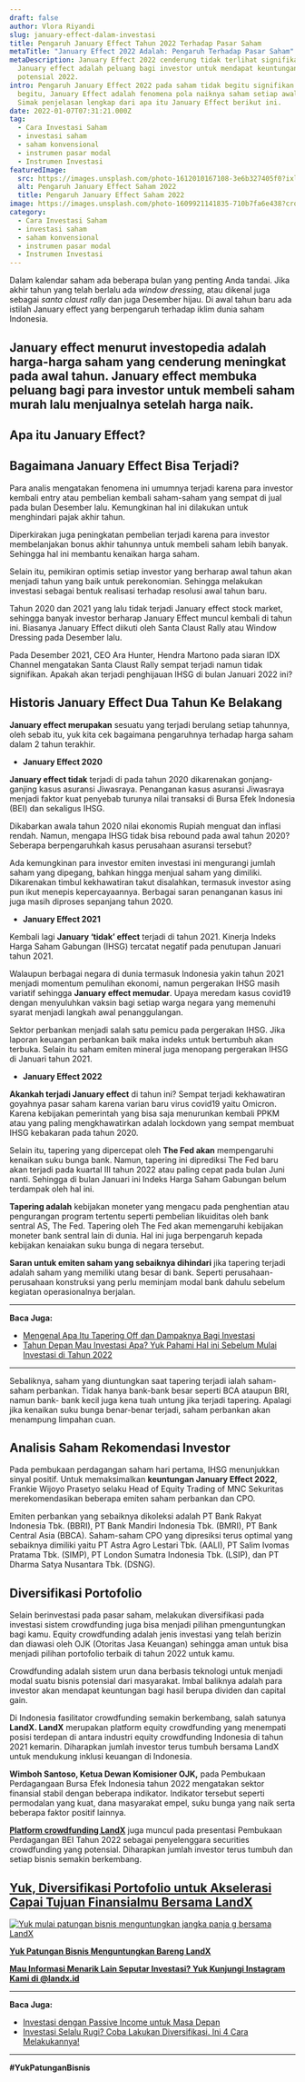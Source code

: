 ```yaml
---
draft: false
author: Vlora Riyandi
slug: january-effect-dalam-investasi
title: Pengaruh January Effect Tahun 2022 Terhadap Pasar Saham
metaTitle: "January Effect 2022 Adalah: Pengaruh Terhadap Pasar Saham"
metaDescription: January Effect 2022 cenderung tidak terlihat signifikan.
  January effect adalah peluang bagi investor untuk mendapat keuntungan saham
  potensial 2022.
intro: Pengaruh January Effect 2022 pada saham tidak begitu signifikan. Meski
  begitu, January Effect adalah fenomena pola naiknya saham setiap awal tahun.
  Simak penjelasan lengkap dari apa itu January Effect berikut ini.
date: 2022-01-07T07:31:21.000Z
tag:
  - Cara Investasi Saham
  - investasi saham
  - saham konvensional
  - instrumen pasar modal
  - Instrumen Investasi
featuredImage:
  src: https://images.unsplash.com/photo-1612010167108-3e6b327405f0?ixlib=rb-1.2.1&ixid=MnwxMjA3fDB8MHxwaG90by1wYWdlfHx8fGVufDB8fHx8&auto=format&fit=crop&w=870&q=80
  alt: Pengaruh January Effect Saham 2022
  title: Pengaruh January Effect Saham 2022
image: https://images.unsplash.com/photo-1609921141835-710b7fa6e438?crop=entropy&cs=tinysrgb&fit=max&fm=jpg&ixid=MnwxMTc3M3wwfDF8c2VhcmNofDZ8fGphbnVhcnklMjBlZmZlY3R8ZW58MHx8fHwxNjQxNTM5NjY4&ixlib=rb-1.2.1&q=80&w=1080
category:
  - Cara Investasi Saham
  - investasi saham
  - saham konvensional
  - instrumen pasar modal
  - Instrumen Investasi
---
```

Dalam kalendar saham ada beberapa bulan yang penting Anda tandai. Jika akhir tahun yang telah berlalu ada *window dressing*, atau dikenal juga sebagai *santa claust rally* dan juga Desember hijau. Di awal tahun baru ada istilah January effect yang berpengaruh terhadap iklim dunia saham Indonesia.

## **January effect** menurut investopedia adalah harga-harga saham yang cenderung meningkat pada awal tahun. January effect membuka peluang bagi para investor untuk membeli saham murah lalu menjualnya setelah harga naik.

## Apa itu January Effect?

## Bagaimana January Effect Bisa Terjadi?

Para analis mengatakan fenomena ini umumnya terjadi karena para investor kembali entry atau pembelian kembali saham-saham yang sempat di jual pada bulan Desember lalu. Kemungkinan hal ini dilakukan untuk menghindari pajak akhir tahun.

Diperkirakan juga peningkatan pembelian terjadi karena para investor membelanjakan bonus akhir tahunnya untuk membeli saham lebih banyak. Sehingga hal ini membantu kenaikan harga saham.

Selain itu, pemikiran optimis setiap investor yang berharap awal tahun akan menjadi tahun yang baik untuk perekonomian. Sehingga melakukan investasi sebagai bentuk realisasi terhadap resolusi awal tahun baru.

Tahun 2020 dan 2021 yang lalu tidak terjadi January effect stock market, sehingga banyak investor berharap January Effect muncul kembali di tahun ini. Biasanya January Effect diikuti oleh Santa Claust Rally atau Window Dressing pada Desember lalu.

Pada Desember 2021, CEO Ara Hunter, Hendra Martono pada siaran IDX Channel mengatakan Santa Claust Rally sempat terjadi namun tidak signifikan. Apakah akan terjadi penghijauan IHSG di bulan Januari 2022 ini?

## Historis January Effect Dua Tahun Ke Belakang

**January effect merupakan** sesuatu yang terjadi berulang setiap tahunnya, oleh sebab itu, yuk kita cek bagaimana pengaruhnya terhadap harga saham dalam 2 tahun terakhir.

* **January Effect 2020**

**January effect tidak** terjadi di pada tahun 2020 dikarenakan gonjang-ganjing kasus asuransi Jiwasraya. Penanganan kasus asuransi Jiwasraya menjadi faktor kuat penyebab turunya nilai transaksi di Bursa Efek Indonesia (BEI) dan sekaligus IHSG.

Dikabarkan awala tahun 2020 nilai ekonomis Rupiah menguat dan inflasi rendah. Namun, mengapa IHSG tidak bisa rebound pada awal tahun 2020? Seberapa berpengaruhkah kasus perusahaan asuransi tersebut?

Ada kemungkinan para investor emiten investasi ini mengurangi jumlah saham yang dipegang, bahkan hingga menjual saham yang dimiliki. Dikarenakan timbul kekhawatiran takut disalahkan, termasuk investor asing pun ikut menepis kepercayaannya. Berbagai saran penanganan kasus ini juga masih diproses sepanjang tahun 2020.

* **January Effect 2021**

Kembali lagi **January ‘tidak’ effect** terjadi di tahun 2021. Kinerja Indeks Harga Saham Gabungan (IHSG) tercatat negatif pada penutupan Januari tahun 2021.

Walaupun berbagai negara di dunia termasuk Indonesia yakin tahun 2021 menjadi momentum pemulihan ekonomi, namun pergerakan IHSG masih variatif sehingga **January effect memudar**. Upaya meredam kasus covid19 dengan menyuluhkan vaksin bagi setiap warga negara yang memenuhi syarat menjadi langkah awal penanggulangan.

Sektor perbankan menjadi salah satu pemicu pada pergerakan IHSG. Jika laporan keuangan perbankan baik maka indeks untuk bertumbuh akan terbuka. Selain itu saham emiten mineral juga menopang pergerakan IHSG di Januari tahun 2021.

* **January Effect 2022**

**Akankah terjadi January effect** di tahun ini? Sempat terjadi kekhawatiran goyahnya pasar saham karena varian baru virus covid19 yaitu Omicron. Karena kebijakan pemerintah yang bisa saja menurunkan kembali PPKM atau yang paling mengkhawatirkan adalah lockdown yang sempat membuat IHSG kebakaran pada tahun 2020.

Selain itu, tapering yang dipercepat oleh **The Fed akan** mempengaruhi kenaikan suku bunga bank.  Namun, tapering ini diprediksi The Fed baru akan terjadi pada kuartal III tahun 2022 atau paling cepat pada bulan Juni nanti. Sehingga di bulan Januari ini Indeks Harga Saham Gabungan belum terdampak oleh hal ini.

**Tapering adalah** kebijakan moneter yang mengacu pada penghentian atau pengurangan program tertentu seperti pembelian likuiditas oleh bank sentral AS, The Fed. Tapering oleh The Fed akan memengaruhi kebijakan moneter bank sentral lain di dunia. Hal ini juga berpengaruh kepada kebijakan kenaiakan suku bunga di negara tersebut.

**Saran untuk emiten saham yang sebaiknya dihindari** jika tapering terjadi adalah saham yang memiliki utang besar di bank. Seperti perusahaan-perusahaan konstruksi yang perlu meminjam modal bank dahulu sebelum kegiatan operasionalnya berjalan.

- - -

**Baca Juga:**

* [Mengenal Apa Itu Tapering Off dan Dampaknya Bagi Investasi](https://landx.id/blog/tapering-adalah/)
* [Tahun Depan Mau Investasi Apa? Yuk Pahami Hal ini Sebelum Mulai Investasi di Tahun 2022](https://landx.id/blog/hal-penting-yang-harus-dipahami-saat-berinvestasi-di-tahun-2022/)

- - -

Sebaliknya, saham yang diuntungkan saat tapering terjadi ialah saham-saham perbankan. Tidak hanya bank-bank besar seperti BCA ataupun BRI, namun bank- bank kecil juga kena tuah untung jika terjadi tapering. Apalagi jika kenaikan suku bunga benar-benar terjadi, saham perbankan akan menampung limpahan cuan.

## Analisis Saham Rekomendasi Investor

Pada pembukaan perdagangan saham hari pertama, IHSG menunjukkan sinyal positif. Untuk memaksimalkan **keuntungan January Effect 2022**, Frankie Wijoyo Prasetyo selaku Head of Equity Trading of MNC Sekuritas merekomendasikan beberapa emiten saham perbankan dan CPO.

Emiten perbankan yang sebaiknya dikoleksi adalah PT Bank Rakyat Indonesia Tbk. (BBRI), PT Bank Mandiri Indonesia Tbk. (BMRI), PT Bank Central Asia (BBCA). Saham-saham CPO yang dipresiksi terus optimal yang sebaiknya dimiliki yaitu PT Astra Agro Lestari Tbk. (AALI), PT Salim Ivomas Pratama Tbk. (SIMP), PT London Sumatra Indonesia Tbk. (LSIP), dan PT Dharma Satya Nusantara Tbk. (DSNG).

## Diversifikasi Portofolio

Selain berinvestasi pada pasar saham, melakukan diversifikasi pada investasi sistem crowdfunding juga bisa menjadi pilihan pmenguntungkan bagi kamu. Equity crowdfunding adalah jenis investasi yang telah berizin dan diawasi oleh OJK (Otoritas Jasa Keuangan) sehingga aman untuk bisa menjadi pilihan portofolio terbaik di tahun 2022 untuk kamu.

Crowdfunding adalah sistem urun dana berbasis teknologi untuk menjadi modal suatu bisnis potensial dari masyarakat. Imbal baliknya adalah para investor akan mendapat keuntungan bagi hasil berupa dividen dan capital gain.

Di Indonesia fasilitator crowdfunding semakin berkembang, salah satunya **LandX. LandX** merupakan platform equity crowdfunding yang menempati posisi terdepan di antara industri equity crowdfunding Indonesia di tahun 2021 kemarin. Diharapkan jumlah investor terus tumbuh bersama LandX untuk mendukung inklusi keuangan di Indonesia.

**Wimboh Santoso, Ketua Dewan Komisioner OJK,** pada Pembukaan Perdagangaan Bursa Efek Indonesia tahun 2022 mengatakan sektor finansial stabil dengan beberapa indikator. Indikator tersebut seperti permodalan yang kuat, dana masyarakat empel, suku bunga yang naik serta beberapa faktor positif lainnya.

**[Platform crowdfunding LandX](https://landx.id/project/)**  juga muncul pada presentasi Pembukaan Perdagangan BEI Tahun 2022 sebagai penyelenggara securities crowdfunding yang potensial. Diharapkan jumlah investor terus tumbuh dan setiap bisnis semakin berkembang.

## [Yuk, Diversifikasi Portofolio untuk Akselerasi Capai Tujuan Finansialmu Bersama LandX](https://landx.id/project/?utm_source=Blog&utm_medium=organic+keyword&utm_campaign=blog&utm_id=Blog)

[![Yuk mulai patungan bisnis menguntungkan jangka panja g bersama LandX](https://accountgram-production.sfo2.cdn.digitaloceanspaces.com/landx_ghost/2021/09/Equity-Crowdfunding-di-Indonesia-1--3.png)](https://landx.id/project/?utm_source=Blog&utm_medium=organic+keyword&utm_campaign=blog&utm_id=Blog)

**[Yuk Patungan Bisnis Menguntungkan Bareng LandX](https://landx.id/project/)**

**[Mau Informasi Menarik Lain Seputar Investasi? Yuk Kunjungi Instagram Kami di @landx.id](https://www.instagram.com/landx.id/?utm_medium=copy_link)**

- - -

**Baca Juga:**

* [Investasi dengan Passive Income untuk Masa Depan](https://landx.id/blog/investasi-dengan-passive-income-untuk-masa-depan/)
* [Investasi Selalu Rugi? Coba Lakukan Diversifikasi. Ini 4 Cara Melakukannya!](https://landx.id/blog/arti-penting-diversifikasi-dalam-investasi/)

- - -

**\#YukPatunganBisnis**